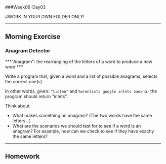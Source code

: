 ###Week06-Day03

#WORK IN YOUR OWN FOLDER ONLY!

---

## Morning Exercise

### Anagram Detector


***"Anagram": the rearranging of the letters of a word to produce a new word ***


Write a program that, given a word and a list of possible anagrams, selects the correct one(s).

In other words, given: `"listen"` and `%w(enlists google inlets banana)` the program should return "inlets".

Think about: 

- What makes something an anagram? (The two words have the same letters...)
- What are the scenarios we should test for to see if a word is an anagram?  For example, how can we check to see if they have exactly the same letters?


---

## Homework

